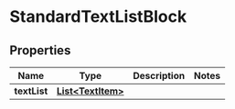 # StandardTextListBlock

## Properties
Name | Type | Description | Notes
------------ | ------------- | ------------- | -------------
**textList** | [**List&lt;TextItem&gt;**](TextItem.md) |  | 
